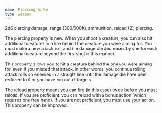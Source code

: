 ```yaml
---
name: Piercing Rifle
type: weapon
---
```

2d6 piercing damage, range (300/600ft), ammunition, reload (2), piercing. <br><br>The piercing property is new. When you shoot a creature, you can also hit additional creatures in a line behind the creature you were aiming for. You must make a new attack roll, and the damage die decreases by one for each additional creature beyond the first shot in this manner. <br><br>This property allows you to hit a creature behind the one you were aiming for, even if you missed that attack. In other words, you continue rolling attack rolls on enemies in a straight line until the damage die have been reduced to 0 or you have run out of targets. <br><br>The reload property means you can fire (in this case) twice before you must reload. If you are proficient, you can reload with a bonus action (which requires one free hand). If you are not proficient, you must use your action. This property can be improved. 